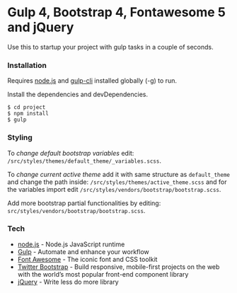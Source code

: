 # Gulp 4, Bootstrap 4, Fontawesome 5 and jQuery

Use this to startup your project with gulp tasks in a couple of seconds.

### Installation

Requires [node.js](https://nodejs.org/) and [gulp-cli](https://www.npmjs.com/package/gulp-cli) installed globally (-g) to run.

Install the dependencies and devDependencies.

```
$ cd project
$ npm install
$ gulp
```

### Styling

To _change default bootstrap variables_ edit: `/src/styles/themes/default_theme/_variables.scss`.

To _change current active theme_ add it with same structure as `default_theme` and change the path inside: `/src/styles/themes/active_theme.scss` and for the variables import edit `/src/styles/vendors/bootstrap/bootstrap.scss`.

Add more bootstrap partial functionalities by editing: `src/styles/vendors/bootstrap/bootstrap.scss`.

### Tech

- [node.js](https://nodejs.org) - Node.js JavaScript runtime
- [Gulp](https://gulpjs.com/) - Automate and enhance your workflow
- [Font Awesome](http://fontawesome.io/) - The iconic font and CSS toolkit
- [Twitter Bootstrap](https://getbootstrap.com/) - Build responsive, mobile-first projects on the web with the world’s most popular front-end component library
- [jQuery](https://jquery.com/) - Write less do more library

